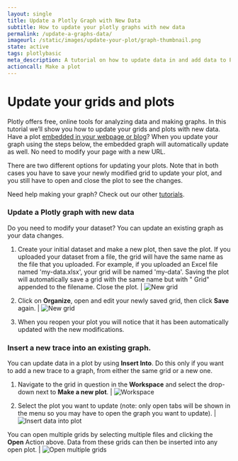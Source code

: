 ```yaml
---
layout: single
title: Update a Plotly Graph with New Data
subtitle: How to update your plotly graphs with new data
permalink: /update-a-graphs-data/
imageurl: /static/images/update-your-plot/graph-thumbnail.png
state: active
tags: plotlybasic
meta_description: A tutorial on how to update data in and add data to Plotly graphs. Plotly is the easiest way to graph and share your data.
actioncall: Make a plot
---
```


# Update your grids and plots

Plotly offers free, online tools for analyzing data and making graphs. In this tutorial we’ll show you how to update your grids and plots with new data. Have a plot [embedded in your webpage or blog](http://help.plot.ly/embed-graphs-in-websites)? When you update your graph using the steps below, the embedded graph will automatically update as well. No need to modify your page with a new URL.

There are two different options for updating your plots. Note that in both cases you have to save your newly modified grid to update your plot, and you still have to open and close the plot to see the changes.

Need help making your graph? Check out our other [tutorials](http://help.plot.ly/tutorials/).

### Update a Plotly graph with new data

Do you need to modify your dataset? You can update an existing graph as your data changes.

1) Create your initial dataset and make a new plot, then save the plot. If you uploaded your dataset from a file, the grid will have the same name as the file that you uploaded. For example, if you uploaded an Excel file named 'my-data.xlsx', your grid will be named 'my-data'. Saving the plot will automatically save a grid with the same name but with " Grid" appended to the filename.  Close the plot. | ![New grid](/static/images/update-your-plot/new-grid.png)

2) Click on **Organize**, open and edit your newly saved grid, then click **Save** again. | ![New grid](/static/images/update-your-plot/open-grid.png)

3) When you reopen your plot you will notice that it has been
automatically updated with the new modifications.

### Insert a new trace into an existing graph.

You can update data in a plot by using **Insert Into**. Do this only if you want to add a new trace to a graph, from either the same grid or a new one.

1) Navigate to the grid in question in the **Workspace** and select the drop-down next to **Make a new plot**.  | ![Workspace](/static/images/update-your-plot/workspace.png)

2) Select the plot you want to update (note: only open tabs will be shown in the menu so you may have to open the graph you want to update).  | ![Insert data into plot](/static/images/update-your-plot/insert-into.png)

You can open multiple grids by selecting multiple files and clicking the **Open** Action above. Data from these grids can then be inserted into any open plot. | ![Open multiple grids](/static/images/update-your-plot/open-multiple-grids.png)
